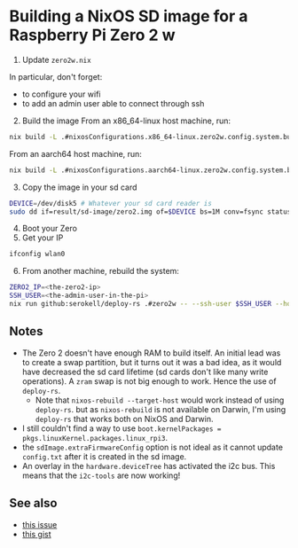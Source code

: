 # Building a NixOS SD image for a Raspberry Pi Zero 2 w

1. Update `zero2w.nix`

In particular, don't forget:
- to configure your wifi
- to add an admin user able to connect through ssh

2. Build the image
From an x86_64-linux host machine, run:
```sh
nix build -L .#nixosConfigurations.x86_64-linux.zero2w.config.system.build.sdImage
```
From an aarch64 host machine, run:
```sh
nix build -L .#nixosConfigurations.aarch64-linux.zero2w.config.system.build.sdImage
```
3. Copy the image in your sd card

```sh
DEVICE=/dev/disk5 # Whatever your sd card reader is
sudo dd if=result/sd-image/zero2.img of=$DEVICE bs=1M conv=fsync status=progress
```

4. Boot your Zero
5. Get your IP

```sh
ifconfig wlan0
```

6. From another machine, rebuild the system:
```sh
ZERO2_IP=<the-zero2-ip>
SSH_USER=<the-admin-user-in-the-pi>
nix run github:serokell/deploy-rs .#zero2w -- --ssh-user $SSH_USER --hostname $ZERO2_IP
```

## Notes

- The Zero 2 doesn't have enough RAM to build itself. An initial lead was to create a swap partition, but it turns out it was a bad idea, as it would have decreased the sd card lifetime (sd cards don't like many write operations). A `zram` swap is not big enough to work. Hence the use of `deploy-rs`.
  - Note that `nixos-rebuild --target-host` would work instead of using `deploy-rs`. but as `nixos-rebuild` is not available on Darwin, I'm using `deploy-rs` that works both on NixOS and Darwin.
- I still couldn't find a way to use `boot.kernelPackages = pkgs.linuxKernel.packages.linux_rpi3`. 
- the `sdImage.extraFirmwareConfig` option is not ideal as it cannot update `config.txt` after it is created in the sd image.
- An overlay in the `hardware.deviceTree` has activated the i2c bus. This means that the `i2c-tools` are now working!

## See also
- [this issue](https://github.com/NixOS/nixpkgs/issues/216886)
- [this gist](https://gist.github.com/plmercereau/0c8e6ed376dc77617a7231af319e3d29)


